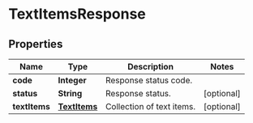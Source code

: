 
# TextItemsResponse

## Properties
Name | Type | Description | Notes
------------ | ------------- | ------------- | -------------
**code** | **Integer** | Response status code. | 
**status** | **String** | Response status. |  [optional]
**textItems** | [**TextItems**](TextItems.md) | Collection of text items. |  [optional]



